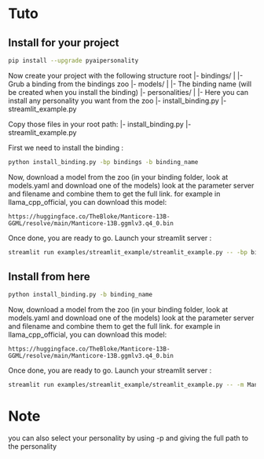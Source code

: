# Tuto
## Install for your project
```bash
pip install --upgrade pyaipersonality
```
Now create your project with the following structure
root
|- bindings/
| |- Grub a binding from the bindings zoo
|- models/
| |- The binding name (will be created when you install the binding)
|- personalities/
| |- Here you can install any personality you want from the zoo
|- install_binding.py
|- streamlit_example.py

Copy those files in your root path:
|- install_binding.py
|- streamlit_example.py

First we need to install the binding :
```bash
python install_binding.py -bp bindings -b binding_name
```
Now, download a model from the zoo (in your binding folder, look at models.yaml and download one of the models) look at the parameter server and filename and combine them to get the full link. for example in llama_cpp_official, you can download this model:
```
https://huggingface.co/TheBloke/Manticore-13B-GGML/resolve/main/Manticore-13B.ggmlv3.q4_0.bin
```

Once done, you are ready to go. Launch your streamlit server :
```bash
streamlit run examples/streamlit_example/streamlit_example.py -- -bp bindings -m Manticore-13B.ggmlv3.q4_0.bin
```
## Install from here
```bash
python install_binding.py -b binding_name
```
Now, download a model from the zoo (in your binding folder, look at models.yaml and download one of the models) look at the parameter server and filename and combine them to get the full link. for example in llama_cpp_official, you can download this model:
```
https://huggingface.co/TheBloke/Manticore-13B-GGML/resolve/main/Manticore-13B.ggmlv3.q4_0.bin
```
Once done, you are ready to go. Launch your streamlit server :
```bash
streamlit run examples/streamlit_example/streamlit_example.py -- -m Manticore-13B.ggmlv3.q4_0.bin
```

# Note
you can also select your personality by using -p and giving the full path to the personality
